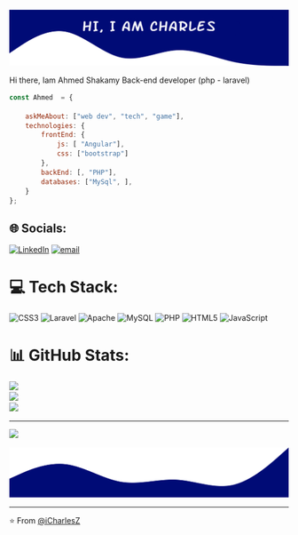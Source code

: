 ![head.png](https://raw.githubusercontent.com/iCharlesZ/FigureBed/master/img/readme-top.png)

Hi there, Iam Ahmed Shakamy Back-end developer (php - laravel)



```javascript
const Ahmed  = {
  
    askMeAbout: ["web dev", "tech", "game"],
    technologies: {
        frontEnd: {
            js: [ "Angular"],
            css: ["bootstrap"]
        },
        backEnd: [, "PHP"],
        databases: ["MySql", ],
    }
};
```


## 🌐 Socials:
[![LinkedIn](https://img.shields.io/badge/LinkedIn-%230077B5.svg?logo=linkedin&logoColor=white)](https://linkedin.com/in/www.linkedin.com/in/ahmed-shalkamy-a58885274) [![email](https://img.shields.io/badge/Email-D14836?logo=gmail&logoColor=white)](mailto:shalkamy233@gmail.com) 

# 💻 Tech Stack:
![CSS3](https://img.shields.io/badge/css3-%231572B6.svg?style=for-the-badge&logo=css3&logoColor=white) ![Laravel](https://img.shields.io/badge/laravel-%23FF2D20.svg?style=for-the-badge&logo=laravel&logoColor=white) ![Apache](https://img.shields.io/badge/apache-%23D42029.svg?style=for-the-badge&logo=apache&logoColor=white) ![MySQL](https://img.shields.io/badge/mysql-4479A1.svg?style=for-the-badge&logo=mysql&logoColor=white) ![PHP](https://img.shields.io/badge/php-%23777BB4.svg?style=for-the-badge&logo=php&logoColor=white) ![HTML5](https://img.shields.io/badge/html5-%23E34F26.svg?style=for-the-badge&logo=html5&logoColor=white) ![JavaScript](https://img.shields.io/badge/javascript-%23323330.svg?style=for-the-badge&logo=javascript&logoColor=%23F7DF1E)
# 📊 GitHub Stats:
![](https://github-readme-stats.vercel.app/api?username=shalkamy1&theme=dark&hide_border=false&include_all_commits=false&count_private=false)<br/>
![](https://github-readme-streak-stats.herokuapp.com/?user=shalkamy1&theme=dark&hide_border=false)<br/>
![](https://github-readme-stats.vercel.app/api/top-langs/?username=shalkamy1&theme=dark&hide_border=false&include_all_commits=false&count_private=false&layout=compact)

---
[![](https://visitcount.itsvg.in/api?id=shalkamy1&icon=0&color=0)](https://visitcount.itsvg.in)

<!-- Proudly created with GPRM ( https://gprm.itsvg.in ) -->

![bottom.png](https://raw.githubusercontent.com/iCharlesZ/FigureBed/master/img/readme-bottom.png)

---

⭐️ From [@iCharlesZ](https://github.com/iCharlesZ)
